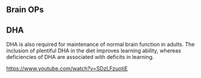 ## Brain OPs


## DHA
DHA is also required for maintenance of normal brain function in adults. The inclusion of plentiful DHA in the diet improves learning ability, whereas deficiencies of DHA are associated with deficits in learning.

https://www.youtube.com/watch?v=SDzLFzuotiE

